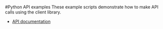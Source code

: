 #Python API examples
These example scripts demonstrate how to make API calls using the client library.  
* [API documentation](https://docs.internetofthings.ibmcloud.com/swagger/v0002.html)